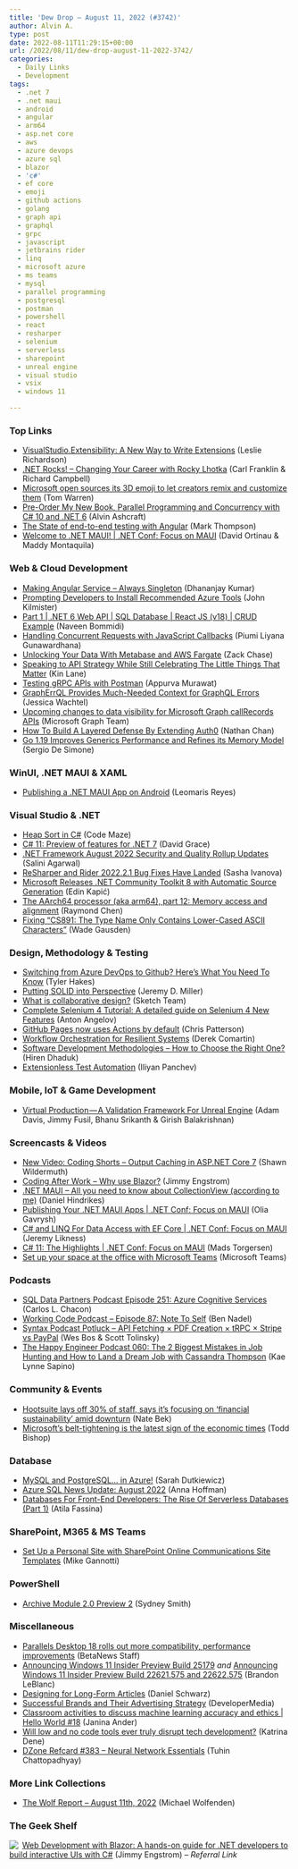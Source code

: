 ```yaml
---
title: 'Dew Drop – August 11, 2022 (#3742)'
author: Alvin A.
type: post
date: 2022-08-11T11:29:15+00:00
url: /2022/08/11/dew-drop-august-11-2022-3742/
categories:
  - Daily Links
  - Development
tags:
  - .net 7
  - .net maui
  - android
  - angular
  - arm64
  - asp.net core
  - aws
  - azure devops
  - azure sql
  - blazor
  - 'c#'
  - ef core
  - emoji
  - github actions
  - golang
  - graph api
  - graphql
  - grpc
  - javascript
  - jetbrains rider
  - linq
  - microsoft azure
  - ms teams
  - mysql
  - parallel programming
  - postgresql
  - postman
  - powershell
  - react
  - resharper
  - selenium
  - serverless
  - sharepoint
  - unreal engine
  - visual studio
  - vsix
  - windows 11

---
```

### <a name="top"></a>Top Links

  * <a href="https://devblogs.microsoft.com/visualstudio/visualstudio-extensibility/" target="_blank" rel="noopener">VisualStudio.Extensibility: A New Way to Write Extensions</a> (Leslie Richardson)
  * <a href="https://www.dotnetrocks.com/default.aspx?ShowNum=1806" target="_blank" rel="noopener">.NET Rocks! &#8211; Changing Your Career with Rocky Lhotka</a> (Carl Franklin & Richard Campbell)
  * <a href="https://www.theverge.com/2022/8/10/23299527/microsoft-emoji-open-source-creators" target="_blank" rel="noopener">Microsoft open sources its 3D emoji to let creators remix and customize them</a> (Tom Warren)
  * <a href="https://mailchi.mp/e533f83584f6/pre-order-my-new-book-for-net-developers-today" target="_blank" rel="noopener">Pre-Order My New Book, Parallel Programming and Concurrency with C# 10 and .NET 6</a> (Alvin Ashcraft)
  * <a href="https://blog.angular.io/the-state-of-end-to-end-testing-with-angular-d175f751cb9c?source=rss----447683c3d9a3---4" target="_blank" rel="noopener">The State of end-to-end testing with Angular</a> (Mark Thompson)
  * <a href="http://www.youtube.com/watch?v=zp3Ja-jAjq4" target="_blank" rel="noopener">Welcome to .NET MAUI! | .NET Conf: Focus on MAUI</a> (David Ortinau & Maddy Montaquila)



### <a name="web"></a>Web & Cloud Development

  * <a href="https://debugmode.net/2022/08/10/making-angular-service-always-singleton/" target="_blank" rel="noopener">Making Angular Service – Always Singleton</a> (Dhananjay Kumar)
  * <a href="https://www.blueboxes.co.uk/prompting-developers-to-install-recommended-azure-tools" target="_blank" rel="noopener">Prompting Developers to Install Recommended Azure Tools</a> (John Kilmister)
  * <a href="https://www.learmoreseekmore.com/2022/08/part1-dotnet6-webapi-sqldatabase-reactjs-v18-crud-example.html" target="_blank" rel="noopener">Part 1 | .NET 6 Web API | SQL Database | React JS (v18) | CRUD Example</a> (Naveen Bommidi)
  * <a href="https://www.syncfusion.com/blogs/post/handling-concurrent-requests-with-javascript-callbacks.aspx" target="_blank" rel="noopener">Handling Concurrent Requests with JavaScript Callbacks</a> (Piumi Liyana Gunawardhana)
  * <a href="https://www.pulumi.com/blog/unlocking-your-data-with-metabase-and-aws/" target="_blank" rel="noopener">Unlocking Your Data With Metabase and AWS Fargate</a> (Zack Chase)
  * <a href="http://apievangelist.com/2022/08/09/speaking-to-api-strategy-while-still-celebrating-the-little-things-that-matter" target="_blank" rel="noopener">Speaking to API Strategy While Still Celebrating The Little Things That Matter</a> (Kin Lane)
  * <a href="https://blog.postman.com/testing-grpc-apis-with-postman/" target="_blank" rel="noopener">Testing gRPC APIs with Postman</a> (Appurva Murawat)
  * <a href="https://thenewstack.io/grapherrql-provides-much-needed-context-for-graphql-errors/" target="_blank" rel="noopener">GraphErrQL Provides Much-Needed Context for GraphQL Errors</a> (Jessica Wachtel)
  * <a href="https://devblogs.microsoft.com/microsoft365dev/upcoming-changes-to-data-visibility-for-microsoft-graph-callrecords-apis/" target="_blank" rel="noopener">Upcoming changes to data visibility for Microsoft Graph callRecords APIs</a> (Microsoft Graph Team)
  * <a href="https://auth0.com/blog/how-to-build-a-layered-defense-by-extending-auth0/" target="_blank" rel="noopener">How To Build A Layered Defense By Extending Auth0</a> (Nathan Chan)
  * <a href="https://www.infoq.com/news/2022/08/go-1-19-released/?utm_campaign=infoq_content&utm_source=infoq&utm_medium=feed&utm_term=global" target="_blank" rel="noopener">Go 1.19 Improves Generics Performance and Refines its Memory Model</a> (Sergio De Simone)



### <a name="silverlight"></a>WinUI, .NET MAUI & XAML

  * <a href="https://www.telerik.com/blogs/publishing-dotnet-maui-app-android" target="_blank" rel="noopener">Publishing a .NET MAUI App on Android</a> (Leomaris Reyes)



### <a name="dotnet"></a>Visual Studio & .NET

  * <a href="https://code-maze.com/csharp-heap-sort/" target="_blank" rel="noopener">Heap Sort in C#</a> (Code Maze)
  * <a href="https://www.roundthecode.com/dotnet/c-sharp-11-preview-features-dotnet-7" target="_blank" rel="noopener">C# 11: Preview of features for .NET 7</a> (David Grace)
  * <a href="https://devblogs.microsoft.com/dotnet/dotnet-framework-august-2022-security-and-quality-rollup-updates/" target="_blank" rel="noopener">.NET Framework August 2022 Security and Quality Rollup Updates</a> (Salini Agarwal)
  * <a href="https://blog.jetbrains.com/dotnet/2022/08/10/resharper-and-rider-2022-2-1/" target="_blank" rel="noopener">ReSharper and Rider 2022.2.1 Bug Fixes Have Landed</a> (Sasha Ivanova)
  * <a href="https://www.infoq.com/news/2022/08/microsoft-NET-community-toolkit/?utm_campaign=infoq_content&utm_source=infoq&utm_medium=feed&utm_term=global" target="_blank" rel="noopener">Microsoft Releases .NET Community Toolkit 8 with Automatic Source Generation</a> (Edin Kapić)
  * <a href="https://devblogs.microsoft.com/oldnewthing/20220810-00/?p=106958" target="_blank" rel="noopener">The AArch64 processor (aka arm64), part 12: Memory access and alignment</a> (Raymond Chen)
  * <a href="https://dotnetcoretutorials.com/2022/08/10/fixing-cs891-the-type-name-only-contains-lower-cased-ascii-characters/" target="_blank" rel="noopener">Fixing “CS891: The Type Name Only Contains Lower-Cased ASCII Characters”</a> (Wade Gausden)



### <a name="design"></a>Design, Methodology & Testing

  * <a href="https://www.7pace.com/blog/switching-azure-devops-to-github" target="_blank" rel="noopener">Switching from Azure DevOps to Github? Here’s What You Need To Know</a> (Tyler Hakes)
  * <a href="https://jeremydmiller.com/2022/08/10/putting-solid-into-perspective/" target="_blank" rel="noopener">Putting SOLID into Perspective</a> (Jeremy D. Miller)
  * <a href="https://www.sketch.com/blog/2022/08/10/collaborative-design/" target="_blank" rel="noopener">What is collaborative design?</a> (Sketch Team)
  * <a href="https://www.automatetheplanet.com/complete-selenium-4-tutorial-java/" target="_blank" rel="noopener">Complete Selenium 4 Tutorial: A detailed guide on Selenium 4 New Features</a> (Anton Angelov)
  * <a href="https://github.blog/2022-08-10-github-pages-now-uses-actions-by-default/" target="_blank" rel="noopener">GitHub Pages now uses Actions by default</a> (Chris Patterson)
  * <a href="https://codeopinion.com/workflow-orchestration-for-resilient-systems/" target="_blank" rel="noopener">Workflow Orchestration for Resilient Systems</a> (Derek Comartin)
  * <a href="https://www.simform.com/blog/software-development-methodologies/" target="_blank" rel="noopener">Software Development Methodologies – How to Choose the Right One?</a> (Hiren Dhaduk)
  * <a href="https://www.telerik.com/blogs/extensionless-test-automation" target="_blank" rel="noopener">Extensionless Test Automation</a> (Iliyan Panchev)



### <a name="mobile"></a>Mobile, IoT & Game Development

  * <a href="https://netflixtechblog.com/virtual-production-a-validation-framework-for-unreal-engine-aab780b2f8c8?source=rss----2615bd06b42e---4" target="_blank" rel="noopener">Virtual Production — A Validation Framework For Unreal Engine</a> (Adam Davis, Jimmy Fusil, Bhanu Srikanth & Girish Balakrishnan)



### <a name="videos"></a>Screencasts & Videos

  * <a href="https://wildermuth.com/2022/08/10/coding-shorts-output-caching-asp-net-core/" target="_blank" rel="noopener">New Video: Coding Shorts &#8211; Output Caching in ASP.NET Core 7</a> (Shawn Wildermuth)
  * <a href="http://www.youtube.com/watch?v=v8z21YtNK5w" target="_blank" rel="noopener">Coding After Work &#8211; Why use Blazor?</a> (Jimmy Engstrom)
  * <a href="http://www.youtube.com/watch?v=J5wC87xE9Qg" target="_blank" rel="noopener">.NET MAUI &#8211; All you need to know about CollectionView (according to me)</a> (Daniel Hindrikes)
  * <a href="http://www.youtube.com/watch?v=COMB1QsbB1M" target="_blank" rel="noopener">Publishing Your .NET MAUI Apps | .NET Conf: Focus on MAUI</a> (Olia Gavrysh)
  * <a href="http://www.youtube.com/watch?v=i6UpskpyEiA" target="_blank" rel="noopener">C# and LINQ For Data Access with EF Core | .NET Conf: Focus on MAUI</a> (Jeremy Likness)
  * <a href="http://www.youtube.com/watch?v=1K44Nu9_7U8" target="_blank" rel="noopener">C# 11: The Highlights | .NET Conf: Focus on MAUI</a> (Mads Torgersen)
  * <a href="http://www.youtube.com/watch?v=RzXOZnY5f6E" target="_blank" rel="noopener">Set up your space at the office with Microsoft Teams</a> (Microsoft Teams)



### <a name="podcasts"></a>Podcasts

  * <a href="https://sqldatapartners.com/2022/08/10/episode-251-azure-cognitive-services/" target="_blank" rel="noopener">SQL Data Partners Podcast Episode 251: Azure Cognitive Services</a> (Carlos L. Chacon)
  * <a href="https://www.bennadel.com/blog/4306-working-code-podcast-episode-87-note-to-self.htm" target="_blank" rel="noopener">Working Code Podcast &#8211; Episode 87: Note To Self</a> (Ben Nadel)
  * <a href="https://syntax.fm/show/495/potluck-api-fetching-pdf-creation-trpc-stripe-vs-paypal" target="_blank" rel="noopener">Syntax Podcast Potluck &#8211; API Fetching × PDF Creation × tRPC × Stripe vs PayPal</a> (Wes Bos & Scott Tolinsky)
  * <a href="https://oasisofcourage.com/060-the-2-biggest-mistakes-in-job-hunting-and-how-to-land-a-dream-job-with-cassandra-thompson/" target="_blank" rel="noopener">The Happy Engineer Podcast 060: The 2 Biggest Mistakes in Job Hunting and How to Land a Dream Job with Cassandra Thompson</a> (Kae Lynne Sapino)



### <a name="events"></a>Community & Events

  * <a href="https://www.geekwire.com/2022/hootsuite-lays-off-30-staff-says-its-focusing-on-financial-sustainability-amid-downturn/" target="_blank" rel="noopener">Hootsuite lays off 30% of staff, says it’s focusing on ‘financial sustainability’ amid downturn</a> (Nate Bek)
  * <a href="https://www.geekwire.com/2022/microsofts-belt-tightening-is-the-latest-sign-of-the-economic-times/" target="_blank" rel="noopener">Microsoft’s belt-tightening is the latest sign of the economic times</a> (Todd Bishop)



### <a name="sql"></a>Database

  * <a href="https://www.sadukie.com/2022/08/10/mysql-and-postgresql-in-azure/" target="_blank" rel="noopener">MySQL and PostgreSQL… in Azure!</a> (Sarah Dutkiewicz)
  * <a href="https://techcommunity.microsoft.com/t5/azure-sql-blog/azure-sql-news-update-august-2022/ba-p/3595656" target="_blank" rel="noopener">Azure SQL News Update: August 2022</a> (Anna Hoffman)
  * <a href="https://smashingmagazine.com/2022/08/databases-frontend-developers-rise-serverless-databases/" target="_blank" rel="noopener">Databases For Front-End Developers: The Rise Of Serverless Databases (Part 1)</a> (Atila Fassina)



### <a name="sp"></a>SharePoint, M365 & MS Teams

  * <a href="https://techcommunity.microsoft.com/t5/healthcare-and-life-sciences/set-up-a-personal-site-with-sharepoint-online-communications/ba-p/3596417" target="_blank" rel="noopener">Set Up a Personal Site with SharePoint Online Communications Site Templates</a> (Mike Gannotti)



### <a name="ps"></a>PowerShell

  * <a href="https://devblogs.microsoft.com/powershell/archive-module-2-0-preview-2/" target="_blank" rel="noopener">Archive Module 2.0 Preview 2</a> (Sydney Smith)



### <a name="misc"></a>Miscellaneous

  * <a href="https://betanews.com/2022/08/10/parallels-desktop-18/" target="_blank" rel="noopener">Parallels Desktop 18 rolls out more compatibility, performance improvements</a> (BetaNews Staff)
  * <a href="https://blogs.windows.com/windows-insider/2022/08/10/announcing-windows-11-insider-preview-build-25179/" target="_blank" rel="noopener">Announcing Windows 11 Insider Preview Build 25179</a> _and_ <a href="https://blogs.windows.com/windows-insider/2022/08/10/announcing-windows-11-insider-preview-build-22621-575-and-22622-575/" target="_blank" rel="noopener">Announcing Windows 11 Insider Preview Build 22621.575 and 22622.575</a> (Brandon LeBlanc)
  * <a href="https://css-tricks.com/designing-for-long-form-articles/" target="_blank" rel="noopener">Designing for Long-Form Articles</a> (Daniel Schwarz)
  * <a href="https://developermedia.com/successful-developer-advertising/" target="_blank" rel="noopener">Successful Brands and Their Advertising Strategy</a> (DeveloperMedia)
  * <a href="https://www.raspberrypi.org/blog/classroom-activity-machine-learning-accuracy-ethics-hello-world-18/" target="_blank" rel="noopener">Classroom activities to discuss machine learning accuracy and ethics | Hello World #18</a> (Janina Ander)
  * <a href="https://stackoverflow.blog/2022/08/10/will-low-and-no-code-tools-ever-truly-disrupt-tech-development/" target="_blank" rel="noopener">Will low and no code tools ever truly disrupt tech development?</a> (Katrina Dene)
  * <a href="https://dzone.com/refcardz/neural-network-essentials" target="_blank" rel="noopener">DZone Refcard #383 &#8211; Neural Network Essentials</a> (Tuhin Chattopadhyay)



### <a name="links"></a>More Link Collections

  * <a href="https://michael-wolfenden.github.io/2022/08/11/august-11th-2022/" target="_blank" rel="noopener">The Wolf Report &#8211; August 11th, 2022</a> (Michael Wolfenden)



### <a name="shelf"></a>The Geek Shelf

<a href="https://www.amazon.com/dp/1800208723/?tag=amavin-20" target="_blank" rel="noopener"><img decoding="async" align="left" style="border: 0px currentcolor; border-image: none; float: left; display: inline; background-image: none;" src="https://m.media-amazon.com/images/I/51gAgGweUGS._SS135_.jpg" border="0" /></a>&nbsp;<a href="https://www.amazon.com/dp/1800208723/?tag=amavin-20" target="_blank" rel="noopener">Web Development with Blazor: A hands-on guide for .NET developers to build interactive UIs with C#</a> (Jimmy Engstrom) _&#8211; Referral Link_